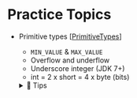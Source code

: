 # Practice Topics
- Primitive types 
[[PrimitiveTypes](https://github.com/cpulover-practice/core-java/blob/master/src/PrimitiveTypes.java)]
  - ```MIN_VALUE``` & ```MAX_VALUE``` 
  - Overflow and underflow 
  - Underscore integer (JDK 7+) 
  - int = 2 x short = 4 x byte (bits)  
  
  <details><summary>📌 Tips</summary>
   <ul>
   <li>In precise calculation, use BigDecimal instead of floating point number (float, double)</li>
     <li>Use -L, -f, -d suffix for long, float, double</li>
      <li>Prefer double than float (faster, more precise)</li>
   </ul>
   </details>
   

